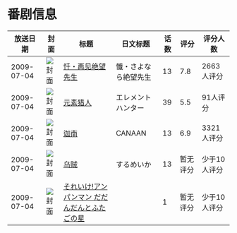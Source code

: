 # 番剧信息

|放送日期|封面|标题|日文标题|话数|评分|评分人数|
|---|---|---|---|---|---|---|
|2009-07-04|![封面](https://lain.bgm.tv/pic/cover/c/6e/62/1742_NoLLg.jpg)|[忏・再见绝望先生](https://bangumi.tv/subject/1742)|懺・さよなら絶望先生|13|7.8|2663人评分|
|2009-07-04|![封面](https://lain.bgm.tv/pic/cover/c/72/83/1761_9qvv3.jpg)|[元素猎人](https://bangumi.tv/subject/1761)|エレメントハンター|39|5.5|91人评分|
|2009-07-04|![封面](https://lain.bgm.tv/pic/cover/c/11/13/1952_NkgN5.jpg)|[迦南](https://bangumi.tv/subject/1952)|CANAAN|13|6.9|3321人评分|
|2009-07-04|![封面](https://lain.bgm.tv/pic/cover/c/a9/36/2429_y3G33.jpg)|[乌贼](https://bangumi.tv/subject/2429)|するめいか|13|暂无评分|少于10人评分|
|2009-07-04|![封面](https://lain.bgm.tv/pic/cover/c/5a/6d/422906_FLCbB.jpg)|[それいけ!アンパンマン だだんだんとふたごの星](https://bangumi.tv/subject/422906)||1|暂无评分|少于10人评分|
